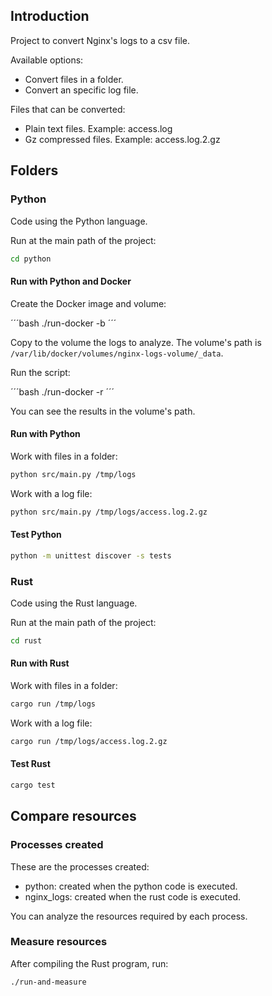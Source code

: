 ## Introduction

Project to convert Nginx's logs to a csv file.

Available options:

- Convert files in a folder.
- Convert an specific log file.

Files that can be converted:

- Plain text files. Example: access.log
- Gz compressed files. Example: access.log.2.gz

## Folders

### Python

Code using the Python language.

Run at the main path of the project:

```bash
cd python
```

#### Run with Python and Docker

Create the Docker image and volume:

´´´bash
./run-docker -b
´´´

Copy to the volume the logs to analyze. The volume's path is `/var/lib/docker/volumes/nginx-logs-volume/_data`.

Run the script:

´´´bash
./run-docker -r
´´´

You can see the results in the volume's path.

#### Run with Python

Work with files in a folder:

```bash
python src/main.py /tmp/logs
```

Work with a log file:

```bash
python src/main.py /tmp/logs/access.log.2.gz
```

#### Test Python

```bash
python -m unittest discover -s tests
```

### Rust

Code using the Rust language.

Run at the main path of the project:

```bash
cd rust
```

#### Run with Rust

Work with files in a folder:

```bash
cargo run /tmp/logs
```

Work with a log file:

```bash
cargo run /tmp/logs/access.log.2.gz
```

#### Test Rust

```bash
cargo test
```

## Compare resources

### Processes created

These are the processes created:

- python: created when the python code is executed.
- nginx_logs: created when the rust code is executed.

You can analyze the resources required by each process.

### Measure resources

After compiling the Rust program, run:

```bash
./run-and-measure
```

